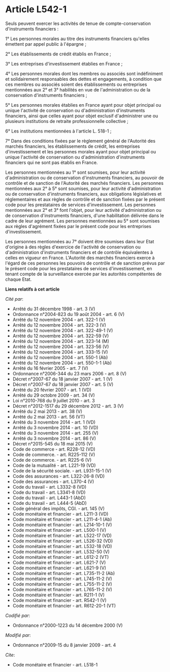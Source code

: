 # Article L542-1

Seuls peuvent exercer les activités de tenue de compte-conservation d'instruments financiers : 

1° Les personnes morales au titre des instruments financiers qu'elles émettent par appel public à l'épargne ; 

2° Les établissements de crédit établis en France ; 

3° Les entreprises d'investissement établies en France ; 

4° Les personnes morales dont les membres ou associés sont indéfiniment et solidairement responsables des dettes et
engagements, à condition que ces membres ou associés soient des établissements ou entreprises mentionnées aux 2° et 3°
habilités en vue de l'administration ou de la conservation d'instruments financiers ; 

5° Les personnes morales établies en France ayant pour objet principal ou unique l'activité de conservation ou
d'administration d'instruments financiers, ainsi que celles ayant pour objet exclusif d'administrer une ou plusieurs
institutions de retraite professionnelle collective ; 

6° Les institutions mentionnées à l'article L. 518-1 ; 

7° Dans des conditions fixées par le règlement général de l'Autorité des marchés financiers, les établissements de crédit,
les entreprises d'investissement et les personnes morales ayant pour objet principal ou unique l'activité de conservation ou
d'administration d'instruments financiers qui ne sont pas établis en France. 

Les personnes mentionnées au 1° sont soumises, pour leur activité d'administration ou de conservation d'instruments
financiers, au pouvoir de contrôle et de sanction de l'Autorité des marchés financiers. Les personnes mentionnées aux 2° à 5°
sont soumises, pour leur activité d'administration ou de conservation d'instruments financiers, aux obligations législatives
et réglementaires et aux règles de contrôle et de sanction fixées par le présent code pour les prestataires de services
d'investissement. Les personnes mentionnées aux 2° et 3° font l'objet, pour leur activité d'administration ou de conservation
d'instruments financiers, d'une habilitation délivrée dans le cadre de leur agrément. Les personnes mentionnées au 5° sont
soumises aux règles d'agrément fixées par le présent code pour les entreprises d'investissement. 

Les personnes mentionnées au 7° doivent être soumises dans leur Etat d'origine à des règles d'exercice de l'activité de
conservation ou d'administration d'instruments financiers et de contrôle équivalentes à celles en vigueur en France.
L'Autorité des marchés financiers exerce à l'égard de ces personnes les pouvoirs de contrôle et de sanction prévus par le
présent code pour les prestataires de services d'investissement, en tenant compte de la surveillance exercée par les
autorités compétentes de chaque Etat.

**Liens relatifs à cet article**

_Cité par_:

  - Arrêté du 31 décembre 1998 - art. 3 (V)
  - Ordonnance n°2004-823 du 19 août 2004 - art. 6 (V)
  - Arrêté du 12 novembre 2004 - art. 322-1 (V)
  - Arrêté du 12 novembre 2004 - art. 322-3 (V)
  - Arrêté du 12 novembre 2004 - art. 322-49-1 (V)
  - Arrêté du 12 novembre 2004 - art. 322-59 (V)
  - Arrêté du 12 novembre 2004 - art. 323-14 (M)
  - Arrêté du 12 novembre 2004 - art. 323-56 (V)
  - Arrêté du 12 novembre 2004 - art. 333-15 (V)
  - Arrêté du 12 novembre 2004 - art. 550-1 (Ab)
  - Arrêté du 12 novembre 2004 - art. 550-1-1 (Ab)
  - Arrêté du 16 février 2005 - art. 7 (V)
  - Ordonnance n°2006-344 du 23 mars 2006 - art. 8 (V)
  - Décret n°2007-67 du 18 janvier 2007 - art. 1 (V)
  - Décret n°2007-67 du 18 janvier 2007 - art. 5 (V)
  - Arrêté du 20 février 2007 - art. 1 (VD)
  - Arrêté du 29 octobre 2009 - art. 34 (V)
  - Loi n°2010-768 du 9 juillet 2010 - art. 3
  - Décret n°2012-1517 du 29 décembre 2012 - art. 3 (V)
  - Arrêté du 2 mai 2013 - art. 38 (V)
  - Arrêté du 2 mai 2013 - art. 56 (VT)
  - Arrêté du 3 novembre 2014 - art. 1 (VD)
  - Arrêté du 3 novembre 2014 - art. 10 (VD)
  - Arrêté du 3 novembre 2014 - art. 255 (V)
  - Arrêté du 3 novembre 2014 - art. 86 (V)
  - Décret n°2015-545 du 18 mai 2015 (V)
  - Code de commerce - art. R228-12 (VD)
  - Code de commerce. - art. R225-112 (V)
  - Code de commerce. - art. R225-6 (V)
  - Code de la mutualité - art. L221-19 (VD)
  - Code de la sécurité sociale. - art. L931-15-1 (V)
  - Code des assurances - art. L322-26-8 (VD)
  - Code des assurances - art. L370-4 (V)
  - Code du travail - art. L3332-8 (VD)
  - Code du travail - art. L3341-8 (VD)
  - Code du travail - art. L443-1 (AbD)
  - Code du travail - art. L444-5 (AbD)
  - Code général des impôts, CGI. - art. 145 (V)
  - Code monétaire et financier - art. L211-3 (VD)
  - Code monétaire et financier - art. L211-4-1 (Ab)
  - Code monétaire et financier - art. L214-10-1 (V)
  - Code monétaire et financier - art. L500-1 (V)
  - Code monétaire et financier - art. L522-17 (VD)
  - Code monétaire et financier - art. L526-32 (VD)
  - Code monétaire et financier - art. L532-18 (VD)
  - Code monétaire et financier - art. L532-50 (V)
  - Code monétaire et financier - art. L612-2 (VT)
  - Code monétaire et financier - art. L621-7 (V)
  - Code monétaire et financier - art. L621-9 (V)
  - Code monétaire et financier - art. L735-11-2 (Ab)
  - Code monétaire et financier - art. L745-11-2 (V)
  - Code monétaire et financier - art. L755-11-2 (V)
  - Code monétaire et financier - art. L765-11-2 (V)
  - Code monétaire et financier - art. R211-1 (V)
  - Code monétaire et financier - art. R542-1 (V)
  - Code monétaire et financier - art. R612-20-1 (VT)

_Codifié par_:

  - Ordonnance n°2000-1223 du 14 décembre 2000 (V)

_Modifié par_:

  - Ordonnance n°2009-15 du 8 janvier 2009 - art. 4

_Cite_:

  - Code monétaire et financier - art. L518-1
